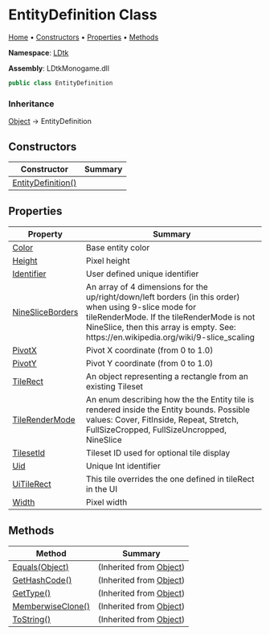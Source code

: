 # EntityDefinition Class

[Home](../../README.md) &#x2022; [Constructors](#constructors) &#x2022; [Properties](#properties) &#x2022; [Methods](#methods)

**Namespace**: [LDtk](../README.md)

**Assembly**: LDtkMonogame\.dll

```csharp
public class EntityDefinition
```

### Inheritance

[Object](https://docs.microsoft.com/en-us/dotnet/api/system.object) &#x2192; EntityDefinition

## Constructors

| Constructor | Summary |
| ----------- | ------- |
| [EntityDefinition()](-ctor/README.md) | |

## Properties

| Property | Summary |
| -------- | ------- |
| [Color](Color/README.md) | Base entity color |
| [Height](Height/README.md) | Pixel height |
| [Identifier](Identifier/README.md) | User defined unique identifier |
| [NineSliceBorders](NineSliceBorders/README.md) | An array of 4 dimensions for the up/right/down/left borders \(in this order\) when using 9\-slice mode for tileRenderMode\.  If the tileRenderMode is not NineSlice, then this array is empty\.  See: https://en\.wikipedia\.org/wiki/9\-slice\_scaling |
| [PivotX](PivotX/README.md) | Pivot X coordinate \(from 0 to 1\.0\) |
| [PivotY](PivotY/README.md) | Pivot Y coordinate \(from 0 to 1\.0\) |
| [TileRect](TileRect/README.md) | An object representing a rectangle from an existing Tileset |
| [TileRenderMode](TileRenderMode/README.md) | An enum describing how the the Entity tile is rendered inside the Entity bounds\. Possible values: Cover, FitInside, Repeat, Stretch, FullSizeCropped, FullSizeUncropped, NineSlice |
| [TilesetId](TilesetId/README.md) | Tileset ID used for optional tile display |
| [Uid](Uid/README.md) | Unique Int identifier |
| [UiTileRect](UiTileRect/README.md) | This tile overrides the one defined in tileRect in the UI |
| [Width](Width/README.md) | Pixel width |

## Methods

| Method | Summary |
| ------ | ------- |
| [Equals(Object)](https://docs.microsoft.com/en-us/dotnet/api/system.object.equals) |  \(Inherited from [Object](https://docs.microsoft.com/en-us/dotnet/api/system.object)\) |
| [GetHashCode()](https://docs.microsoft.com/en-us/dotnet/api/system.object.gethashcode) |  \(Inherited from [Object](https://docs.microsoft.com/en-us/dotnet/api/system.object)\) |
| [GetType()](https://docs.microsoft.com/en-us/dotnet/api/system.object.gettype) |  \(Inherited from [Object](https://docs.microsoft.com/en-us/dotnet/api/system.object)\) |
| [MemberwiseClone()](https://docs.microsoft.com/en-us/dotnet/api/system.object.memberwiseclone) |  \(Inherited from [Object](https://docs.microsoft.com/en-us/dotnet/api/system.object)\) |
| [ToString()](https://docs.microsoft.com/en-us/dotnet/api/system.object.tostring) |  \(Inherited from [Object](https://docs.microsoft.com/en-us/dotnet/api/system.object)\) |

